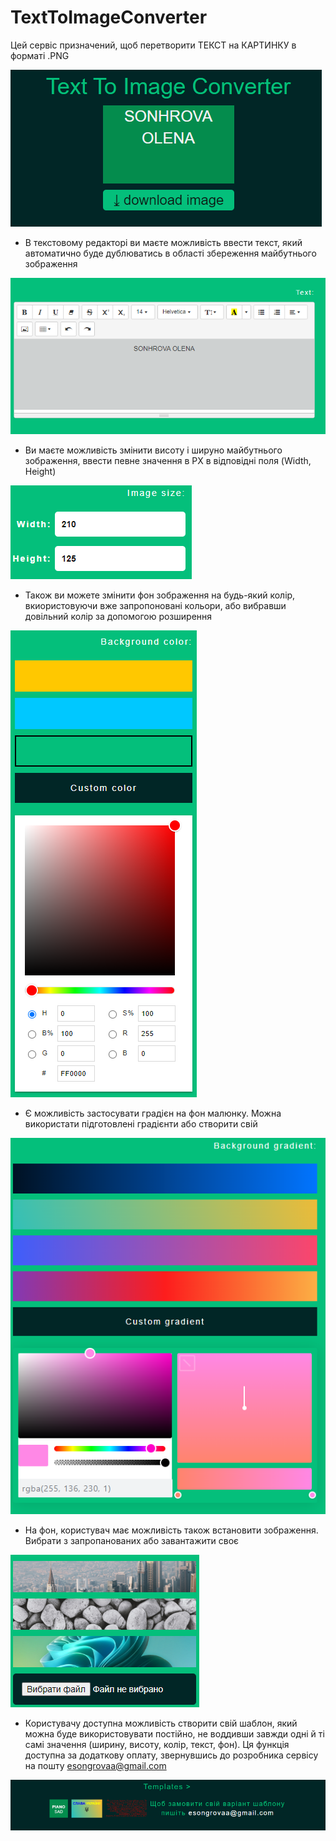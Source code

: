 # TextToImageConverter

Цей сервіс призначений, щоб перетворити ТЕКСТ на КАРТИНКУ в форматі .PNG

![Сервіс](image-5.png)

- В текстовому редакторі ви маєте можливість ввести текст, який автоматично буде дублюватись в області збереження майбутнього зображення

![Розмір зображення](image-6.png)
- Ви маєте можливість змінити висоту і шируно майбутнього зображення, ввести певне значення в PX в відповідні поля (Width, Height)

![Розмір зображення в PX](image.png)
- Також ви можете змінити фон зображення на будь-який колір, вкиористовуючи вже запропоновані кольори, або вибравши довільний колір за допомогою розширення 

![Фон колір](image-7.png)
- Є можливість застосувати градієн на фон малюнку. Можна використати підготовлені градієнти або створити свій 

![Фон градієнт](image-8.png)
- На фон, користувач має можливість також встановити зображення. Вибрати з запропанованих або завантажити своє 

![Фонове зображення](./image-3.png)
- Користувачу доступна можливість створити свій шаблон, який можна буде використовувати постійно, не воддивши завжди одні й ті самі значення (ширину, висоту, колір, текст, фон). Ця функція доступна за додаткову оплату, звернувшись до розробника сервісу на пошту esongrovaa@gmail.com 

![Шаблони](image-4.png)

